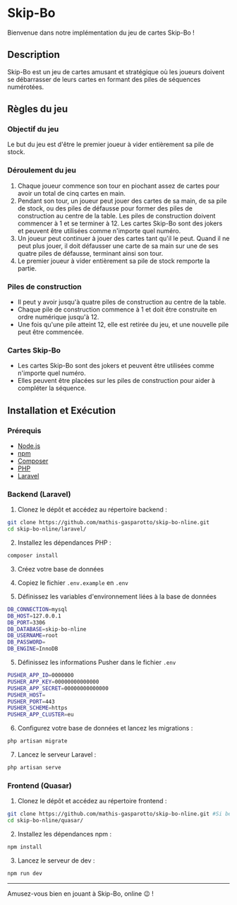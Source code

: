 # Skip-Bo

Bienvenue dans notre implémentation du jeu de cartes Skip-Bo !

## Description

Skip-Bo est un jeu de cartes amusant et stratégique où les joueurs doivent se débarrasser de leurs cartes en formant des piles de séquences numérotées.

## Règles du jeu

### Objectif du jeu

Le but du jeu est d'être le premier joueur à vider entièrement sa pile de stock.

### Déroulement du jeu

1. Chaque joueur commence son tour en piochant assez de cartes pour avoir un total de cinq cartes en main.
2. Pendant son tour, un joueur peut jouer des cartes de sa main, de sa pile de stock, ou des piles de défausse pour former des piles de construction au centre de la table. Les piles de construction doivent commencer à 1 et se terminer à 12. Les cartes Skip-Bo sont des jokers et peuvent être utilisées comme n'importe quel numéro.
3. Un joueur peut continuer à jouer des cartes tant qu'il le peut. Quand il ne peut plus jouer, il doit défausser une carte de sa main sur une de ses quatre piles de défausse, terminant ainsi son tour.
4. Le premier joueur à vider entièrement sa pile de stock remporte la partie.

### Piles de construction

- Il peut y avoir jusqu'à quatre piles de construction au centre de la table.
- Chaque pile de construction commence à 1 et doit être construite en ordre numérique jusqu'à 12.
- Une fois qu'une pile atteint 12, elle est retirée du jeu, et une nouvelle pile peut être commencée.

### Cartes Skip-Bo

- Les cartes Skip-Bo sont des jokers et peuvent être utilisées comme n'importe quel numéro.
- Elles peuvent être placées sur les piles de construction pour aider à compléter la séquence.

## Installation et Exécution

### Prérequis

- [Node.js](https://nodejs.org/)
- [npm](https://www.npmjs.com/)
- [Composer](https://getcomposer.org/)
- [PHP](https://www.php.net/)
- [Laravel](https://laravel.com/)

### Backend (Laravel)

1. Clonez le dépôt et accédez au répertoire backend :

```bash
git clone https://github.com/mathis-gasparotto/skip-bo-nline.git
cd skip-bo-nline/laravel/
```

2. Installez les dépendances PHP :

```bash
composer install
```

3. Créez votre base de données

4. Copiez le fichier `.env.example` en `.env`

5. Définissez les variables d'environnement liées à la base de données

```bash
DB_CONNECTION=mysql
DB_HOST=127.0.0.1
DB_PORT=3306
DB_DATABASE=skip-bo-nline
DB_USERNAME=root
DB_PASSWORD=
DB_ENGINE=InnoDB
```

5. Définissez les informations Pusher dans le fichier `.env`

```bash
PUSHER_APP_ID=0000000
PUSHER_APP_KEY=00000000000000
PUSHER_APP_SECRET=00000000000000
PUSHER_HOST=
PUSHER_PORT=443
PUSHER_SCHEME=https
PUSHER_APP_CLUSTER=eu
```

6. Configurez votre base de données et lancez les migrations :

```bash
php artisan migrate
```

7. Lancez le serveur Laravel :

```bash
php artisan serve
```

### Frontend (Quasar)

1. Clonez le dépôt et accédez au répertoire frontend :

```bash
git clone https://github.com/mathis-gasparotto/skip-bo-nline.git #Si besoin
cd skip-bo-nline/quasar/
```

2. Installez les dépendances npm :

```bash
npm install
```

3. Lancez le serveur de dev :
```bash
npm run dev
````

---

Amusez-vous bien en jouant à Skip-Bo, online 😉 !
